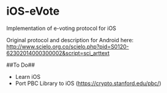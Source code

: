 # iOS-eVote
Implementation of e-voting protocol for iOS

Original protocol and description for Android here: http://www.scielo.org.co/scielo.php?pid=S0120-62302014000300002&script=sci_arttext

##To Do##
- Learn iOS
- Port PBC Library to iOS (https://crypto.stanford.edu/pbc/)
